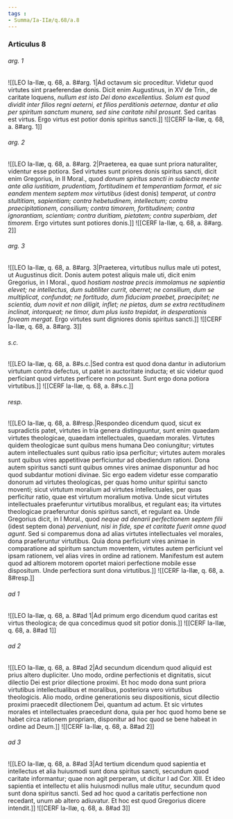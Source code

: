 ```yaml
---
tags : 
- Summa/Ia-IIæ/q.68/a.8
---
```


### Articulus 8

###### arg. 1
![[LEO Ia-IIæ, q. 68, a. 8#arg. 1|Ad octavum sic proceditur. Videtur quod virtutes sint praeferendae donis. Dicit enim Augustinus, in XV de Trin., de caritate loquens, *nullum est isto Dei dono excellentius. Solum est quod dividit inter filios regni aeterni, et filios perditionis aeternae, dantur et alia per spiritum sanctum munera, sed sine caritate nihil prosunt*. Sed caritas est virtus. Ergo virtus est potior donis spiritus sancti.]]
![[CERF Ia-IIæ, q. 68, a. 8#arg. 1]]

###### arg. 2
![[LEO Ia-IIæ, q. 68, a. 8#arg. 2|Praeterea, ea quae sunt priora naturaliter, videntur esse potiora. Sed virtutes sunt priores donis spiritus sancti, dicit enim Gregorius, in II Moral., quod *donum spiritus sancti in subiecta mente ante alia iustitiam, prudentiam, fortitudinem et temperantiam format, et sic eandem mentem septem mox virtutibus* (idest donis) *temperat, ut contra stultitiam, sapientiam; contra hebetudinem, intellectum; contra praecipitationem, consilium; contra timorem, fortitudinem; contra ignorantiam, scientiam; contra duritiam, pietatem; contra superbiam, det timorem*. Ergo virtutes sunt potiores donis.]]
![[CERF Ia-IIæ, q. 68, a. 8#arg. 2]]

###### arg. 3
![[LEO Ia-IIæ, q. 68, a. 8#arg. 3|Praeterea, virtutibus nullus male uti potest, ut Augustinus dicit. Donis autem potest aliquis male uti, dicit enim Gregorius, in I Moral., quod *hostiam nostrae precis immolamus ne sapientia elevet; ne intellectus, dum subtiliter currit, oberret; ne consilium, dum se multiplicat, confundat; ne fortitudo, dum fiduciam praebet, praecipitet; ne scientia, dum novit et non diligit, inflet; ne pietas, dum se extra rectitudinem inclinat, intorqueat; ne timor, dum plus iusto trepidat, in desperationis foveam mergat*. Ergo virtutes sunt digniores donis spiritus sancti.]]
![[CERF Ia-IIæ, q. 68, a. 8#arg. 3]]

###### s.c.
![[LEO Ia-IIæ, q. 68, a. 8#s.c.|Sed contra est quod dona dantur in adiutorium virtutum contra defectus, ut patet in auctoritate inducta; et sic videtur quod perficiant quod virtutes perficere non possunt. Sunt ergo dona potiora virtutibus.]]
![[CERF Ia-IIæ, q. 68, a. 8#s.c.]]

###### resp.
![[LEO Ia-IIæ, q. 68, a. 8#resp.|Respondeo dicendum quod, sicut ex supradictis patet, virtutes in tria genera distinguuntur, sunt enim quaedam virtutes theologicae, quaedam intellectuales, quaedam morales. Virtutes quidem theologicae sunt quibus mens humana Deo coniungitur; virtutes autem intellectuales sunt quibus ratio ipsa perficitur; virtutes autem morales sunt quibus vires appetitivae perficiuntur ad obediendum rationi. Dona autem spiritus sancti sunt quibus omnes vires animae disponuntur ad hoc quod subdantur motioni divinae. Sic ergo eadem videtur esse comparatio donorum ad virtutes theologicas, per quas homo unitur spiritui sancto moventi; sicut virtutum moralium ad virtutes intellectuales, per quas perficitur ratio, quae est virtutum moralium motiva. Unde sicut virtutes intellectuales praeferuntur virtutibus moralibus, et regulant eas; ita virtutes theologicae praeferuntur donis spiritus sancti, et regulant ea. Unde Gregorius dicit, in I Moral., quod *neque ad denarii perfectionem septem filii* (idest septem dona) *perveniunt, nisi in fide, spe et caritate fuerit omne quod agunt*. Sed si comparemus dona ad alias virtutes intellectuales vel morales, dona praeferuntur virtutibus. Quia dona perficiunt vires animae in comparatione ad spiritum sanctum moventem, virtutes autem perficiunt vel ipsam rationem, vel alias vires in ordine ad rationem. Manifestum est autem quod ad altiorem motorem oportet maiori perfectione mobile esse dispositum. Unde perfectiora sunt dona virtutibus.]]
![[CERF Ia-IIæ, q. 68, a. 8#resp.]]

###### ad 1
![[LEO Ia-IIæ, q. 68, a. 8#ad 1|Ad primum ergo dicendum quod caritas est virtus theologica; de qua concedimus quod sit potior donis.]]
![[CERF Ia-IIæ, q. 68, a. 8#ad 1]]

###### ad 2
![[LEO Ia-IIæ, q. 68, a. 8#ad 2|Ad secundum dicendum quod aliquid est prius altero dupliciter. Uno modo, ordine perfectionis et dignitatis, sicut dilectio Dei est prior dilectione proximi. Et hoc modo dona sunt priora virtutibus intellectualibus et moralibus, posteriora vero virtutibus theologicis. Alio modo, ordine generationis seu dispositionis, sicut dilectio proximi praecedit dilectionem Dei, quantum ad actum. Et sic virtutes morales et intellectuales praecedunt dona, quia per hoc quod homo bene se habet circa rationem propriam, disponitur ad hoc quod se bene habeat in ordine ad Deum.]]
![[CERF Ia-IIæ, q. 68, a. 8#ad 2]]

###### ad 3
![[LEO Ia-IIæ, q. 68, a. 8#ad 3|Ad tertium dicendum quod sapientia et intellectus et alia huiusmodi sunt dona spiritus sancti, secundum quod caritate informantur; quae non agit perperam, ut dicitur I ad Cor. XIII. Et ideo sapientia et intellectu et aliis huiusmodi nullus male utitur, secundum quod sunt dona spiritus sancti. Sed ad hoc quod a caritatis perfectione non recedant, unum ab altero adiuvatur. Et hoc est quod Gregorius dicere intendit.]]
![[CERF Ia-IIæ, q. 68, a. 8#ad 3]]

